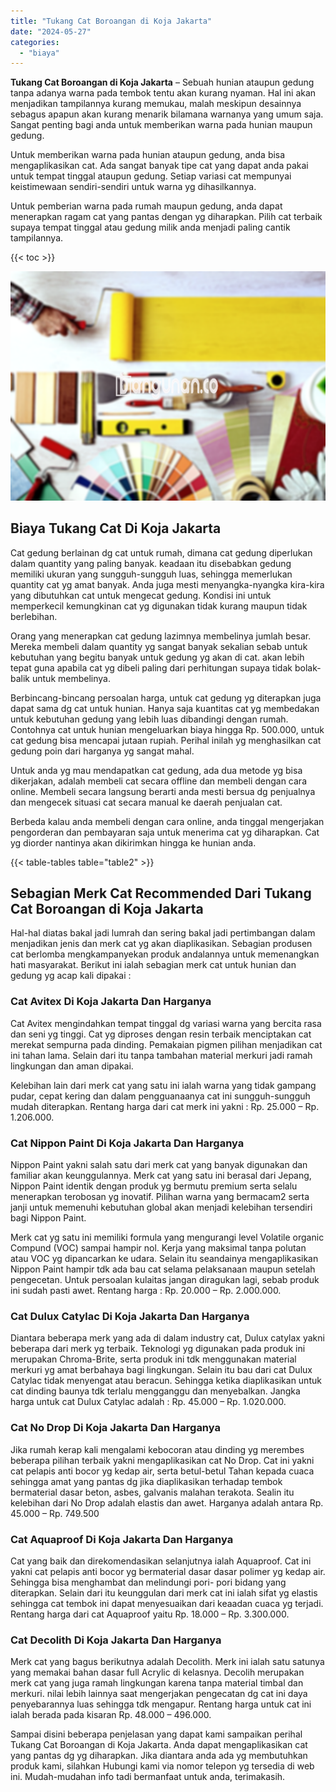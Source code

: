 ```yaml
---
title: "Tukang Cat Boroangan di Koja Jakarta"
date: "2024-05-27"
categories: 
  - "biaya"
---
```


**Tukang Cat Boroangan di Koja Jakarta** – Sebuah hunian ataupun gedung tanpa adanya warna pada tembok tentu akan kurang nyaman. Hal ini akan menjadikan tampilannya kurang memukau, malah meskipun desainnya sebagus apapun akan kurang menarik bilamana warnanya yang umum saja. Sangat penting bagi anda untuk memberikan warna pada hunian maupun gedung.

Untuk memberikan warna pada hunian ataupun gedung, anda bisa mengaplikasikan cat. Ada sangat banyak tipe cat yang dapat anda pakai untuk tempat tinggal ataupun gedung. Setiap variasi cat mempunyai keistimewaan sendiri-sendiri untuk warna yg dihasilkannya.

Untuk pemberian warna pada rumah maupun gedung, anda dapat menerapkan ragam cat yang pantas dengan yg diharapkan. Pilih cat terbaik supaya tempat tinggal atau gedung milik anda menjadi paling cantik tampilannya.

{{< toc >}}

![Tukang Cat Boroangan di Koja Jakarta](/images/jasa-cat-murah30.png)

## Biaya Tukang Cat Di Koja Jakarta

Cat gedung berlainan dg cat untuk rumah, dimana cat gedung diperlukan dalam quantity yang paling banyak. keadaan itu disebabkan gedung memiliki ukuran yang sungguh-sungguh luas, sehingga memerlukan quantity cat yg amat banyak. Anda juga mesti menyangka-nyangka kira-kira yang dibutuhkan cat untuk mengecat gedung. Kondisi ini untuk memperkecil kemungkinan cat yg digunakan tidak kurang maupun tidak berlebihan.

Orang yang menerapkan cat gedung lazimnya membelinya jumlah besar. Mereka membeli dalam quantity yg sangat banyak sekalian sebab untuk kebutuhan yang begitu banyak untuk gedung yg akan di cat. akan lebih tepat guna apabila cat yg dibeli paling dari perhitungan supaya tidak bolak-balik untuk membelinya.

Berbincang-bincang persoalan harga, untuk cat gedung yg diterapkan juga dapat sama dg cat untuk hunian. Hanya saja kuantitas cat yg membedakan untuk kebutuhan gedung yang lebih luas dibandingi dengan rumah. Contohnya cat untuk hunian mengeluarkan biaya hingga Rp. 500.000, untuk cat gedung bisa mencapai jutaan rupiah. Perihal inilah yg menghasilkan cat gedung poin dari harganya yg sangat mahal.

Untuk anda yg mau mendapatkan cat gedung, ada dua metode yg bisa dikerjakan, adalah membeli cat secara offline dan membeli dengan cara online. Membeli secara langsung berarti anda mesti bersua dg penjualnya dan mengecek situasi cat secara manual ke daerah penjualan cat.

Berbeda kalau anda membeli dengan cara online, anda tinggal mengerjakan pengorderan dan pembayaran saja untuk menerima cat yg diharapkan. Cat yg diorder nantinya akan dikirimkan hingga ke hunian anda.

{{< table-tables table="table2" >}}

## Sebagian Merk Cat Recommended Dari Tukang Cat Boroangan di Koja Jakarta

Hal-hal diatas bakal jadi lumrah dan sering bakal jadi pertimbangan dalam menjadikan jenis dan merk cat yg akan diaplikasikan. Sebagian produsen cat berlomba mengkampanyekan produk andalannya untuk memenangkan hati masyarakat. Berikut ini ialah sebagian merk cat untuk hunian dan gedung yg acap kali dipakai :

### Cat Avitex Di Koja Jakarta Dan Harganya

Cat Avitex mengindahkan tempat tinggal dg variasi warna yang bercita rasa dan seni yg tinggi. Cat yg diproses dengan resin terbaik menciptakan cat merekat sempurna pada dinding. Pemakaian pigmen pilihan menjadikan cat ini tahan lama. Selain dari itu tanpa tambahan material merkuri jadi ramah lingkungan dan aman dipakai.

Kelebihan lain dari merk cat yang satu ini ialah warna yang tidak gampang pudar, cepat kering dan dalam pengguanaanya cat ini sungguh-sungguh mudah diterapkan. Rentang harga dari cat merk ini yakni : Rp. 25.000 – Rp. 1.206.000.

### Cat Nippon Paint Di Koja Jakarta Dan Harganya

Nippon Paint yakni salah satu dari merk cat yang banyak digunakan dan familiar akan keunggulannya. Merk cat yang satu ini berasal dari Jepang, Nippon Paint identik dengan produk yg bermutu premium serta selalu menerapkan terobosan yg inovatif. Pilihan warna yang bermacam2 serta janji untuk memenuhi kebutuhan global akan menjadi kelebihan tersendiri bagi Nippon Paint.

Merk cat yg satu ini memiliki formula yang mengurangi level Volatile organic Compund (VOC) sampai hampir nol. Kerja yang maksimal tanpa polutan atau VOC yg dipancarkan ke udara. Selain itu seandainya mengaplikasikan Nippon Paint hampir tdk ada bau cat selama pelaksanaan maupun setelah pengecetan. Untuk persoalan kulaitas jangan diragukan lagi, sebab produk ini sudah pasti awet. Rentang harga : Rp. 20.000 – Rp. 2.000.000.

### Cat Dulux Catylac Di Koja Jakarta Dan Harganya

Diantara beberapa merk yang ada di dalam industry cat, Dulux catylax yakni beberapa dari merk yg terbaik. Teknologi yg digunakan pada produk ini merupakan Chroma-Brite, serta produk ini tdk menggunakan material merkuri yg amat berbahaya bagi lingkungan. Selain itu bau dari cat Dulux Catylac tidak menyengat atau beracun. Sehingga ketika diaplikasikan untuk cat dinding baunya tdk terlalu mengganggu dan menyebalkan. Jangka harga untuk cat Dulux Catylac adalah : Rp. 45.000 – Rp. 1.020.000.

### Cat No Drop Di Koja Jakarta Dan Harganya

Jika rumah kerap kali mengalami kebocoran atau dinding yg merembes beberapa pilihan terbaik yakni mengaplikasikan cat No Drop. Cat ini yakni cat pelapis anti bocor yg kedap air, serta betul-betul Tahan kepada cuaca sehingga amat yang pantas dg jika diaplikasikan terhadap tembok bermaterial dasar beton, asbes, galvanis malahan terakota. Sealin itu kelebihan dari No Drop adalah elastis dan awet. Harganya adalah antara Rp. 45.000 – Rp. 749.500

### Cat Aquaproof Di Koja Jakarta Dan Harganya

Cat yang baik dan direkomendasikan selanjutnya ialah Aquaproof. Cat ini yakni cat pelapis anti bocor yg bermaterial dasar dasar polimer yg kedap air. Sehingga bisa menghambat dan melindungi pori- pori bidang yang diterapkan. Selain dari itu keunggulan dari merk cat ini ialah sifat yg elastis sehingga cat tembok ini dapat menyesuaikan dari keaadan cuaca yg terjadi. Rentang harga dari cat Aquaproof yaitu Rp. 18.000 – Rp. 3.300.000.

### Cat Decolith Di Koja Jakarta Dan Harganya

Merk cat yang bagus berikutnya adalah Decolith. Merk ini ialah satu satunya yang memakai bahan dasar full Acrylic di kelasnya. Decolih merupakan merk cat yang juga ramah lingkungan karena tanpa material timbal dan merkuri. nilai lebih lainnya saat mengerjakan pengecatan dg cat ini daya penyebarannya luas sehingga tdk mengapur. Rentang harga untuk cat ini ialah berada pada kisaran Rp. 48.000 – 496.000.

Sampai disini beberapa penjelasan yang dapat kami sampaikan perihal Tukang Cat Boroangan di Koja Jakarta. Anda dapat mengaplikasikan cat yang pantas dg yg diharapkan. Jika diantara anda ada yg membutuhkan produk kami, silahkan Hubungi kami via nomor telepon yg tersedia di web ini. Mudah-mudahan info tadi bermanfaat untuk anda, terimakasih.
